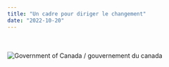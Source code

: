 ```yaml
---
title: "Un cadre pour diriger le changement"
date: "2022-10-20"
---
```

<head>
       <br>
       <br>
        <img src="https://intranet.tpsgc-pwgsc.gc.ca/boew-wet/wet4.0/GCWeb/assets/wmms-spl.svg" alt="Government of Canada / gouvernement du canada">
       <br>
       <br>
       <br>
       <br>
<style>
        * {
            margin: 0;
            padding: 0;
        }

        body {
            font-family: 'Arial', sans-serif;
        }

        .navbar {
            display: flex;
            position: sticky;
            align-items: center;
            justify-content: space-between;
            top: 0px;
            background: white;
            background-blend-mode: darken;
            background-size: cover;
            color: black;
            padding: 5px 10px;
             
        }

        .nav-list {
            display: flex;
            list-style: none;
        }

        .nav-list li {
            margin-right: 20px;
        }

        .nav-list li:last-child {
            margin-right: 0;
        }

        .nav-list li a {
            text-decoration: none;
            color: black;
            font-size: 17px;
            transition: color 0.3s ease-in-out;
        }

        .nav-list li a:hover {
            color: #ffd700;
            /* Change the color on hover */
        }

        .rightNav {
            text-align: right;
        }

        #search {
            padding: 8px;
            font-size: 16px;
            border: 2px solid #fff;
            border-radius: 5px;
        }

        .btn {
            g
            color: #000;
            border: none;
            padding: 8px 12px;
            border-radius: 5px;
            cursor: pointer;
            transition: background-color 0.3s ease-in-out;
        }

        .btn:hover {
            background-color: #000;
            /* Change the background color on hover */
            color: #ffd700;
        }
nav:after {
    content: "";
    display: block;
    clear: both;
}
        
    </style>
https://change-leadership.github.io/framework-for-leading-change//

    <nav class="navbar">
        <ul class="nav-list">
            <li><a href="/framework-for-leading-change/un-cadre-pour-diriger-le-changement/naviguer-dans-le-monde-du-changement/">Naviguer à travers le monde du changement</a></li>
            <li><a href="/framework-for-leading-change/jeter-les-bases-dun-changement-reussi/)">Jeter les bases d’un changement réussi</a></li>
            <li><a href="/framework-for-leading-change/comprendre-notre-contexte/">Comprendre notre contexte</a></li>
            <li><a href="/framework-for-leading-change/mise-en-oeuvre-nos-activites-de-changement/">Naviguer à travers notre changement</a></li>
            <li><a href="/framework-for-leading-change/atteindre-notre-point-de-cheminement/">Atteindre notre point de cheminement</a></li>
            <li><a href="/framework-for-leading-change/contact-us/">Contact</a></li>
        </ul>
        
    </nav>
</head>

<br>

       
Ce cadre est conçu pour renforcer notre capacité à diriger différents types de changement à l’échelle de la fonction publique, allant des changements progressifs aux changements transformationnels. Il est axé sur une approche souple pouvant s’adapter en fonction du contexte, et introduit des concepts et des méthodes qui nous guideront dans la planification et la mise en œuvre de nos activités. L’utilisation de ce cadre pour diriger le changement peut accroître les chances de réussite d’une initiative, et tracer un chemin pour tirer parti de nos réussites afin de soutenir le changement futur.

En partant du principe selon lequel aucune méthode de changement ne permet, à elle seule, de résoudre tous les défis, ce cadre applique un éventail de modèles selon le contexte. Il intègre notamment les principales phases des pratiques exemplaires reconnues pour diriger le changement.

Le cadre est divisé en quatre parties, lesquelles s’inspirent du modèle « en amont – à mi-chemin  – en aval » souvent utilisé pour [cerner les déterminants sociaux de la santé](https://www.rand.org/content/dam/rand/pubs/working_papers/WR1000/WR1096/RAND_WR1096.pdf) (lien en anglais seulement).

* * *

## **Utiliser le cadre**

Conceptuellement, nous pouvons nous considérer comme des explorateurs qui naviguent à travers des eaux partiellement balisées vers un avenir incertain. Cette analogie peut nous aider à élargir notre compréhension du changement lui-même et de ce qui sera nécessaire pour atteindre notre point de cheminement.

Le cadre est donc composé de quatre parties, lesquelles regroupent huit sections. Pour nous faire une idée générale du processus dans son ensemble, ce qui suit fournit un aperçu de ces sections et de la place qu’elles occupent au sein des  quatre parties du cadre. Il convient de noter que même si le processus est établi selon un chemin précis, il arrive que nous devions remanier certains aspects de certaines sections.

Dans le cadre d’un processus de direction du changement, il arrive souvent que l’on doive revenir aux sections précédentes, ce qui ne devrait pas être considéré comme un recul.

* * *

Approfondir notre **compréhension** de la façon de naviguer à travers le changement

![](images/FLC-Deepening.png)

**1.** [**Naviguer à travers le monde du changement**](/framework-for-leading-change/naviguer-dans-le-monde-du-changement/) permet  de recueillir des concepts essentiels qui nous aideront à élaborer notre stratégie et à mettre en œuvre notre plan.

**2.** [Jeter les bases d’un changement réussi](/framework-for-leading-change/jeter-les-bases-dun-changement-reussi/) permet de définir le « pourquoi » du changement, les conditions à remplir pour la réussite du projet, et les façons dont nous pouvons concrétiser le changement voulu. À cette étape, nous préparons le terrain pour l’élaboration de notre stratégie de navigation en vue du changement à apporter.

### Elle nous aide également à garder quelques points à l’esprit

Notre connaissance de la façon de naviguer (c’est-à-dire, dans ce cas-ci, notre connaissance des méthodes, des techniques et des concepts les plus récents en matière de changement) est essentielle pour déterminer l’efficacité de notre planification et de nos étapes de navigation. Ne pas connaître les principes fondamentaux de la navigation, c’est risquer d’aboutir à un tout autre endroit que ce qui était voulu.

* * *

Établir des ******stratégies****** et ******planifier****** notre itinéraire

![](images/FLC-Strategizing.png)

**3.** [Comprendre notre contexte](/framework-for-leading-change/comprendre-notre-contexte/) consiste à évaluer notre environnement et notre culture, à la fois pour déterminer où s’inscrit notre changement dans l’ensemble de l’organisation et pour déterminer la meilleure approche afin de soutenir ce changement.

**4.** [La capacité, l’état de préparation et l’incidence](/framework-for-leading-change/capacite-etat-de-preparation-et-incidence/) nous donnent l’occasion de renforcer la compréhension de notre préparation à l’égard du changement, de l’incidence qu’il aura sur les principaux intervenants, et de la façon dont nous travaillerons avec eux tout au long du changement.

**5.** [Rallier les gens au changement](/framework-for-leading-change/rallier-les-gens-au-changement/) comprend les activités de mobilisation nécessaires pour assurer la réussite du changement, selon le type de changement que nous dirigeons et les personnes qui y participent.

**6.** [Élaborer nos plans](/framework-for-leading-change/elaborer-nos-plans/) implique la création et l’intégration des différents plans (p. ex. mobilisation et communications) qui orienteront notre mise en œuvre du changement.

### Elle nous aide également à garder quelques points à l’esprit

La planification est une étape fondamentale de l’exploration, mais nous devons être prêts à toutes les éventualités et savoir comment s’adapter  en cas d’obstacle. Au cours de ce voyage, nous aurons presque inévitablement à composer avec des situations inattendues, comme le navigateur devant un arbre tombé qui obstrue un cours d’eau. Telle est la nature imprévisible du changement. Cependant, une compréhension approfondie de la façon de naviguer nous permettra de déterminer s’il est préférable d’effectuer un pivot, de changer de cap, de rebrousser chemin ou même d’abandonner le voyage (si cela est absolument nécessaire).

* * *

******Naviguer****** à travers notre changement

![](images/FLC-Navigating.png)

**7.** [La mise en œuvre du changement](/framework-for-leading-change/mise-en-oeuvre-nos-activites-de-changement/) implique la réalisation des activités élaborées dans les premières sections, y compris faire preuve de souplesse, solliciter des commentaires et s’adapter au fur et à mesure.

### Elle nous aide également à garder quelques points à l’esprit

Une mobilisation et une collaboration approfondies sont essentielles à l’atteinte de notre point de cheminement. Il nous sera seulement possible d’atteindre notre but que si toutes les personnes concernées conviennent de la destination et participent au voyage.

* * *

Atteindre notre ****point de cheminement****

![](images/FLC-Waypoint.png)

**8.** [Vivre avec le changement](/framework-for-leading-change/atteindre-notre-point-de-cheminement/) consiste à s’assurer que le changement est durable et que les résultats positifs pourront servir de levier pour aider l’organisation à aborder les futurs changements.

### Elle nous aide également à garder quelques points à l’esprit

Bien que notre objectif soit d’atteindre le point de cheminement, ce point ne marque pas la fin de notre parcours. En tant qu’explorateurs, nous voudrons éventuellement atteindre de nouvelles destinations. En effet, une fois ce point atteint, il est possible que nous tombions à court de provisions, que des prédateurs s’installent dans la région, ou que nous apercevions au loin de nouvelles terres plus fertiles. Peu importe la raison, le travail que nous accomplissons lors de cette étape (comme la consolidation des leçons apprises) contribuera à faciliter le voyage des prochains explorateurs et à nous faciliter la tâche pour la prochaine partie de notre périple.

* * *

[Quel devrait être le point de départ de ce cadre?](/framework-for-leading-change/quel-devrait-etre-le-point-de-depart-de-ce-cadre/)

[Débuter](/framework-for-leading-change/naviguer-dans-le-monde-du-changement/)

* * *

